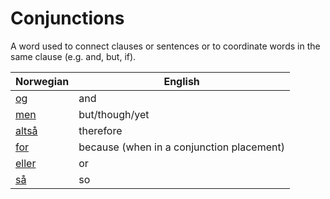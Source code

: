 # Conjunctions

A word used to connect clauses or sentences or to coordinate words in the same clause (e.g. and, but, if).

| Norwegian | English |
| --- | --- |
| [og](https://www.ordnett.no/search?language=no&phrase=og) | and |
| [men](https://www.ordnett.no/search?language=no&phrase=men) | but/though/yet |
| [altså](https://www.ordnett.no/search?language=no&phrase=altså) | therefore |
| [for](https://www.ordnett.no/search?language=no&phrase=for) | because (when in a conjunction placement) |
| [eller](https://www.ordnett.no/search?language=no&phrase=eller) | or |
| [så](https://www.ordnett.no/search?language=no&phrase=så) | so |

